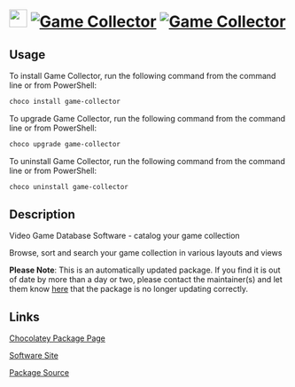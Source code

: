 ﻿# <img src="https://cdn.jsdelivr.net/gh/mkevenaar/chocolatey-packages@c91711803fd6a71c3a95270fe5a5353c05852dbf/icons/game-collector.png" width="32" height="32"/> [![Game Collector](https://img.shields.io/chocolatey/v/game-collector.svg?label=Game+Collector)](https://community.chocolatey.org/packages/game-collector) [![Game Collector](https://img.shields.io/chocolatey/dt/game-collector.svg)](https://community.chocolatey.org/packages/game-collector)

## Usage

To install Game Collector, run the following command from the command line or from PowerShell:

```powershell
choco install game-collector
```

To upgrade Game Collector, run the following command from the command line or from PowerShell:

```powershell
choco upgrade game-collector
```

To uninstall Game Collector, run the following command from the command line or from PowerShell:

```powershell
choco uninstall game-collector
```

## Description

Video Game Database Software - catalog your game collection

Browse, sort and search your game collection in various layouts and views

**Please Note**: This is an automatically updated package. If you find it is
out of date by more than a day or two, please contact the maintainer(s) and
let them know [here](https://github.com/mkevenaar/chocolatey-packages/issues) that the package is no longer updating correctly.


## Links

[Chocolatey Package Page](https://community.chocolatey.org/packages/game-collector)

[Software Site](https://www.collectorz.com/game/game-collector)

[Package Source](https://github.com/mkevenaar/chocolatey-packages/tree/master/automatic/game-collector)


